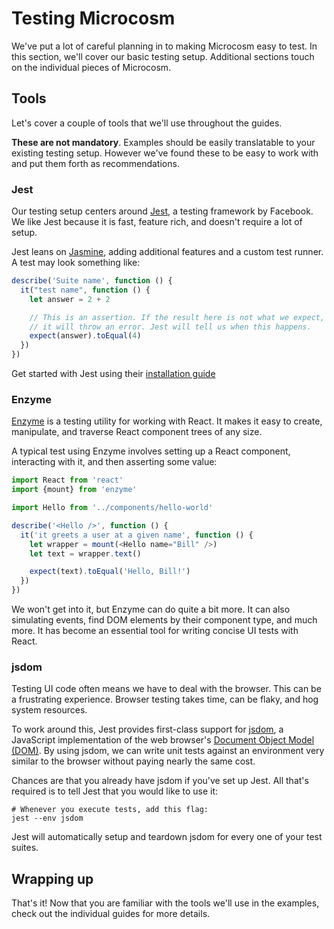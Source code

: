 # Testing Microcosm

We've put a lot of careful planning in to making Microcosm easy to
test. In this section, we'll cover our basic testing setup. Additional
sections touch on the individual pieces of Microcosm.

## Tools

Let's cover a couple of tools that we'll use throughout the guides.

**These are not mandatory**. Examples should be easily translatable to
your existing testing setup. However we've found these to be easy to
work with and put them forth as recommendations.

### Jest

Our testing setup centers
around [Jest](http://facebook.github.io/jest/), a testing framework by
Facebook. We like Jest because it is fast, feature rich, and doesn't
require a lot of setup.

Jest leans on [Jasmine](https://github.com/jasmine/jasmine), adding
additional features and a custom test runner. A test may look
something like:

```javascript
describe('Suite name', function () {
  it("test name", function () {
    let answer = 2 + 2

    // This is an assertion. If the result here is not what we expect,
    // it will throw an error. Jest will tell us when this happens.
    expect(answer).toEqual(4)
  })
})
```

Get started with Jest using their [installation guide](http://facebook.github.io/jest/docs/getting-started.html#content)

### Enzyme

[Enzyme](https://github.com/airbnb/enzyme/) is a testing utility for
working with React. It makes it easy to create, manipulate, and
traverse React component trees of any size.

A typical test using Enzyme involves setting up a React component,
interacting with it, and then asserting some value:

```javascript
import React from 'react'
import {mount} from 'enzyme'

import Hello from '../components/hello-world'

describe('<Hello />', function () {
  it('it greets a user at a given name', function () {
    let wrapper = mount(<Hello name="Bill" />)
    let text = wrapper.text()

    expect(text).toEqual('Hello, Bill!')
  })
})
```

We won't get into it, but Enzyme can do quite a bit more. It can also
simulating events, find DOM elements by their component type, and much
more. It has become an essential tool for writing concise UI tests
with React.

### jsdom

Testing UI code often means we have to deal with the browser. This can
be a frustrating experience. Browser testing takes time, can be flaky,
and hog system resources.

To work around this, Jest provides first-class support
for [jsdom](https://github.com/tmpvar/jsdom), a JavaScript
implementation of the web
browser's
[Document Object Model (DOM)](https://developer.mozilla.org/en-US/docs/Web/API/Document_Object_Model). By
using jsdom, we can write unit tests against an environment
very similar to the browser without paying nearly the same cost.

Chances are that you already have jsdom if you've set up Jest. All
that's required is to tell Jest that you would like to use it:

```
# Whenever you execute tests, add this flag:
jest --env jsdom
```

Jest will automatically setup and teardown jsdom for every one of your
test suites.

## Wrapping up

That's it! Now that you are familiar with the tools we'll use in the
examples, check out the individual guides for more details.
